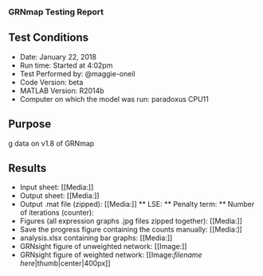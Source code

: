 ### GRNmap Testing Report
## Test Conditions

* Date: January 22, 2018
* Run time: Started at 4:02pm
* Test Performed by: @maggie-oneil
* Code Version: beta
* MATLAB Version: R2014b
* Computer on which the model was run: paradoxus CPU11

## Purpose

g data on v1.8 of GRNmap

## Results

* Input sheet: [[Media:]]
* Output sheet: [[Media:]]
* Output .mat file (zipped): [[Media:]]
** LSE:
** Penalty term:
** Number of iterations (counter):
* Figures (all expression graphs .jpg files zipped together): [[Media:]]
* Save the progress figure containing the counts manually: [[Media:]]
* analysis.xlsx containing bar graphs: [[Media:]]
* GRNsight figure of unweighted network: [[Image:]]
* GRNsight figure of weighted network: [[Image:*filename here*|thumb|center|400px]]

